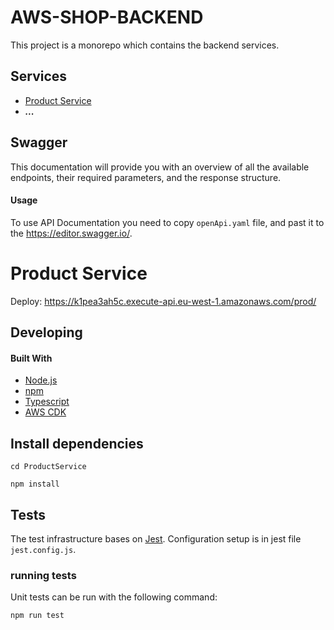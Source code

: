# AWS-SHOP-BACKEND

This project is a monorepo which contains the backend services.

## Services

- [Product Service](#product-service)
- **_..._**

## Swagger

This documentation will provide you with an overview of all the available endpoints, their required parameters, and the response structure.

#### Usage

To use API Documentation you need to copy `openApi.yaml` file, and past it to the https://editor.swagger.io/.

# Product Service

Deploy: https://k1pea3ah5c.execute-api.eu-west-1.amazonaws.com/prod/

## Developing

#### Built With

- [Node.js](https://nodejs.org/en/)
- [npm](https://www.npmjs.com/)
- [Typescript](https://www.typescriptlang.org/)
- [AWS CDK](https://aws.amazon.com/cdk/)

## Install dependencies

```shell
cd ProductService

npm install
```

## Tests

The test infrastructure bases on [Jest](https://facebook.github.io/jest/).
Configuration setup is in jest file `jest.config.js`.

### running tests

Unit tests can be run with the following command:

```shell
npm run test
```
